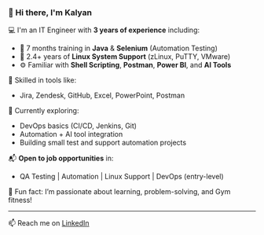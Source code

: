### 👋 Hi there, I'm Kalyan

💻 I'm an IT Engineer with **3 years of experience** including:
- 🧪 7 months training in **Java** & **Selenium** (Automation Testing)
- 🐧 2.4+ years of **Linux System Support** (zLinux, PuTTY, VMware)
- ⚙️ Familiar with **Shell Scripting**, **Postman**, **Power BI**, and **AI Tools**

🔧 Skilled in tools like:
- Jira, Zendesk, GitHub, Excel, PowerPoint, Postman

🚀 Currently exploring:
- DevOps basics (CI/CD, Jenkins, Git)
- Automation + AI tool integration
- Building small test and support automation projects

📬 **Open to job opportunities** in:
- QA Testing | Automation | Linux Support | DevOps (entry-level)

🧠 Fun fact: I’m passionate about learning, problem-solving, and Gym fitness!

---
📫 Reach me on [LinkedIn](https://www.linkedin.com/in/kalyan-nagri-3b19561a0/)
